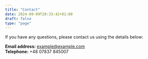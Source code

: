 ```yaml
---
title: "Contact"
date: 2024-09-09T20:33:42+01:00
draft: false
type: "page"
---
```


If you have any questions, please contact us using the details below:

**Email address:** [example@example.com](mailto:example@example.com)  
**Telephone:** +48 07837 845007

